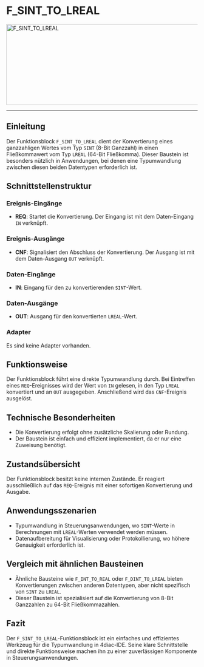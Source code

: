 # F_SINT_TO_LREAL

<img width="1448" height="213" alt="F_SINT_TO_LREAL" src="https://github.com/user-attachments/assets/68877ca6-0d50-4534-9301-8bdead3b94f2" />

* * * * * * * * * *
## Einleitung
Der Funktionsblock `F_SINT_TO_LREAL` dient der Konvertierung eines ganzzahligen Wertes vom Typ `SINT` (8-Bit Ganzzahl) in einen Fließkommawert vom Typ `LREAL` (64-Bit Fließkomma). Dieser Baustein ist besonders nützlich in Anwendungen, bei denen eine Typumwandlung zwischen diesen beiden Datentypen erforderlich ist.

## Schnittstellenstruktur

### **Ereignis-Eingänge**
- **REQ**: Startet die Konvertierung. Der Eingang ist mit dem Daten-Eingang `IN` verknüpft.

### **Ereignis-Ausgänge**
- **CNF**: Signalisiert den Abschluss der Konvertierung. Der Ausgang ist mit dem Daten-Ausgang `OUT` verknüpft.

### **Daten-Eingänge**
- **IN**: Eingang für den zu konvertierenden `SINT`-Wert.

### **Daten-Ausgänge**
- **OUT**: Ausgang für den konvertierten `LREAL`-Wert.

### **Adapter**
Es sind keine Adapter vorhanden.

## Funktionsweise
Der Funktionsblock führt eine direkte Typumwandlung durch. Bei Eintreffen eines `REQ`-Ereignisses wird der Wert von `IN` gelesen, in den Typ `LREAL` konvertiert und an `OUT` ausgegeben. Anschließend wird das `CNF`-Ereignis ausgelöst.

## Technische Besonderheiten
- Die Konvertierung erfolgt ohne zusätzliche Skalierung oder Rundung.
- Der Baustein ist einfach und effizient implementiert, da er nur eine Zuweisung benötigt.

## Zustandsübersicht
Der Funktionsblock besitzt keine internen Zustände. Er reagiert ausschließlich auf das `REQ`-Ereignis mit einer sofortigen Konvertierung und Ausgabe.

## Anwendungsszenarien
- Typumwandlung in Steuerungsanwendungen, wo `SINT`-Werte in Berechnungen mit `LREAL`-Werten verwendet werden müssen.
- Datenaufbereitung für Visualisierung oder Protokollierung, wo höhere Genauigkeit erforderlich ist.

## Vergleich mit ähnlichen Bausteinen
- Ähnliche Bausteine wie `F_INT_TO_REAL` oder `F_DINT_TO_LREAL` bieten Konvertierungen zwischen anderen Datentypen, aber nicht spezifisch von `SINT` zu `LREAL`.
- Dieser Baustein ist spezialisiert auf die Konvertierung von 8-Bit Ganzzahlen zu 64-Bit Fließkommazahlen.

## Fazit
Der `F_SINT_TO_LREAL`-Funktionsblock ist ein einfaches und effizientes Werkzeug für die Typumwandlung in 4diac-IDE. Seine klare Schnittstelle und direkte Funktionsweise machen ihn zu einer zuverlässigen Komponente in Steuerungsanwendungen.
